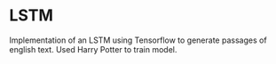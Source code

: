 # LSTM

Implementation of an LSTM using Tensorflow to generate passages of english text.  Used Harry Potter to train model.
